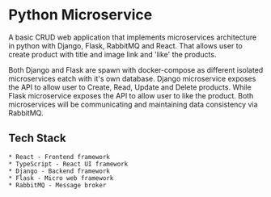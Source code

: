 # Python Microservice

A basic CRUD web application that implements microservices architecture in python with Django, Flask, RabbitMQ and React. That allows user to create product with title and image link and 'like' the products.

Both Django and Flask are spawn with docker-compose as different isolated microservices eatch with it's own database. Django microservice exposes the API to allow user to Create, Read, Update and Delete products. While Flask microservice exposes the API to allow user to like the product. Both microservices will be communicating and maintaining data consistency via RabbitMQ.

## Tech Stack

    * React - Frontend framework
    * TypeScript - React UI framework
    * Django - Backend framework
    * Flask - Micro web framework
    * RabbitMQ - Message broker
